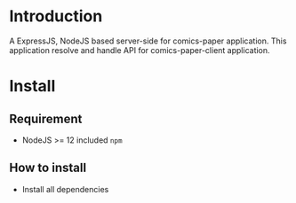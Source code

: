 # Introduction

A ExpressJS, NodeJS based server-side for comics-paper application. This application resolve and handle API for comics-paper-client application.

# Install

## Requirement

- NodeJS >= 12 included `npm`

## How to install

- Install all dependencies

